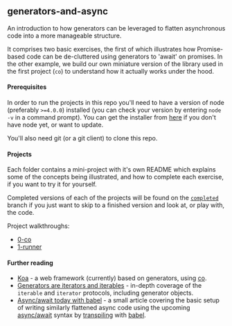 ## generators-and-async
An introduction to how generators can be leveraged to flatten asynchronous code into a more manageable structure.

It comprises two basic exercises, the first of which illustrates how Promise-based code can be de-cluttered using generators to 'await' on promises.  In the other example, we build our own miniature version of the library used in the first project (`co`) to understand how it actually works under the hood.

#### Prerequisites
In order to run the projects in this repo you'll need to have a version of node (preferably `>=4.0.0`) installed (you can check your version by entering `node -v` in a command prompt).  You can get the installer from [here](//nodejs.org) if you don't have node yet, or want to update.

You'll also need git (or a git client) to clone this repo.

#### Projects
Each folder contains a mini-project with it's own README which explains some of the concepts being illustrated, and how to complete each exercise, if you want to try it for yourself.  

Completed versions of each of the projects will be found on the [`completed`](//github.com/jon-hall/generators-and-async/tree/completed) branch if you just want to skip to a finished version and look at, or play with, the code.

Project walkthroughs:
 - [0-co](0-co/README.md)
 - [1-runner](1-runner/README.md)

#### Further reading

 - [Koa](//github.com/koajs/koa/tree/9f80296fc49fa0c03db939e866215f3721fcbbc6) - a web framework (currently) based on generators, using [co](//github.com/tj/co).
 - [Generators are iterators and iterables](//developer.mozilla.org/en-US/docs/Web/JavaScript/Reference/Iteration_protocols) - in-depth coverage of the `iterable` and `iterator` protocols, including generator objects.
 - [Async/await today with babel](http://masnun.com/2015/11/11/using-es7-asyncawait-today-with-babel.html) - a small article covering the basic setup of writing similarly flattened async code using the upcoming [async/await](//github.com/tc39/ecmascript-asyncawait) syntax by [transpiling](//en.wikipedia.org/wiki/Source-to-source_compiler) with [babel](//babeljs.io/).
